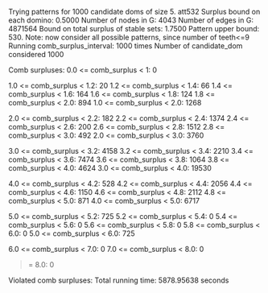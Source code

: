 Trying patterns for 1000 candidate doms of size 5. 
att532
Surplus bound on each domino: 0.5000 
Number of nodes in G: 4043 
Number of edges in G: 4871564 
Bound on total surplus of stable sets: 1.7500 
Pattern upper bound: 530. 
 Note: now consider all possible patterns, since number of teeth<=9
Running comb_surplus_interval: 1000 times 
Number of candidate_dom considered 1000 
 
Comb surpluses: 
0.0 <= comb_surplus < 1:       0 

1.0 <= comb_surplus < 1.2:      20 
1.2 <= comb_surplus < 1.4:      66 
1.4 <= comb_surplus < 1.6:     164 
1.6 <= comb_surplus < 1.8:     124 
1.8 <= comb_surplus < 2.0:     894 
1.0 <= comb_surplus < 2.0:    1268 

2.0 <= comb_surplus < 2.2:     182 
2.2 <= comb_surplus < 2.4:    1374 
2.4 <= comb_surplus < 2.6:     200 
2.6 <= comb_surplus < 2.8:    1512 
2.8 <= comb_surplus < 3.0:     492 
2.0 <= comb_surplus < 3.0:    3760 

3.0 <= comb_surplus < 3.2:    4158 
3.2 <= comb_surplus < 3.4:    2210 
3.4 <= comb_surplus < 3.6:    7474 
3.6 <= comb_surplus < 3.8:    1064 
3.8 <= comb_surplus < 4.0:    4624 
3.0 <= comb_surplus < 4.0:   19530 

4.0 <= comb_surplus < 4.2:     528 
4.2 <= comb_surplus < 4.4:    2056 
4.4 <= comb_surplus < 4.6:    1150 
4.6 <= comb_surplus < 4.8:    2112 
4.8 <= comb_surplus < 5.0:     871 
4.0 <= comb_surplus < 5.0:    6717 

5.0 <= comb_surplus < 5.2:     725 
5.2 <= comb_surplus < 5.4:       0 
5.4 <= comb_surplus < 5.6:       0 
5.6 <= comb_surplus < 5.8:       0 
5.8 <= comb_surplus < 6.0:       0 
5.0 <= comb_surplus < 6.0:     725 

6.0 <= comb_surplus < 7.0:       0 
7.0 <= comb_surplus < 8.0:       0 
>= 8.0:                          0 

Violated comb surpluses:
Total running time: 5878.95638 seconds